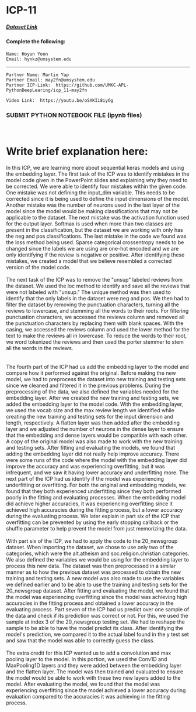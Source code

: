 # ICP-11

##### [Dataset Link](https://umkc.app.box.com/s/znrabf69ksd4hkkpvj3r8ibo06lwuwlg)

#### Complete the following:
```
Name: Hoyun Yoon 
Email: hynkz@umsystem.edu 
```
---
```
Partner Name: Martin Yap
Partner Email: may2fn@umsystem.edu
Partner ICP-Link:  https://github.com/UMKC-APL-PythonDeepLearing/icp_11-may2fn
```

```
Video Link:  https://youtu.be/oSXKIi8iyOg
```
### SUBMIT PYTHON NOTEBOOK FILE (ipynb files)
<br/>
 
# Write brief explanation here:

In this ICP, we are learning more about sequential keras models and using the embedding layer. The first task of the ICP was to identify mistakes in the model code given in the PowerPoint slides and explaining why they need to be corrected. We were able to identify four mistakes within the given code. One mistake was not defining the input_dim variable. This needs to be corrected since it is being used to define the input dimensions of the model. Another mistake was the number of neurons used in the last layer of the model since the model would be making classifications that may not be applicable to the dataset. The next mistake was the activation function used for the output layer. Softmax is used when more than two classes are present in the classification, but the dataset we are working with only has the neg and pos classifications. The last mistake in the code we found was the loss method being used. Sparse categorical crossentropy needs to be changed since the labels we are using are one-hot encoded and we are only identifying if the review is negative or positive. After identifying these mistakes, we created a model that we believe resembled a corrected version of the model code.
<br/><br/>
The next task of the ICP was to remove the "unsup" labeled reviews from the dataset. We used the loc method to identify and save all the reviews that were not labeled with "unsup." The unique method was then used to identify that the only labels in the dataset were neg and pos. We then had to filter the dataset by removing the punctuation characters, turning all the reviews to lowercase, and stemming all the words to their roots. For filtering punctuation characters, we accessed the reviews column and removed all the punctuation characters by replacing them with blank spaces. With the casing, we accessed the reviews column and used the lower method for the text to make the reviews all in lowercase. To reduce the words to their root, we word tokenized the reviews and then used the porter stemmer to stem all the words in the reviews.  
<br/><br/>
The fourth part of the ICP had us add the embedding layer to the model and compare how it performed against the original. Before making the new model, we had to preprocess the dataset into new training and testing sets since we cleaned and filtered it in the previous problems. During the preprocessing of the data, we also defined the variables needed for the embedding layer. After we created the new training and testing sets, we added the embedding layer to the model code. With the embedding layer, we used the vocab size and the max review length we identified while creating the new training and testing sets for the input dimension and length, respectively. A flatten layer was then added after the embedding layer and we adjusted the number of neurons in the dense layer to ensure that the embedding and dense layers would be compatible with each other. A copy of the original model was also made to work with the new training and testing sets. After fitting and evaluating the models, we found that adding the embedding layer did not really help improve accuracy. There were some runs of the code where the model with the embedding layer did improve the accuracy and was experiencing overfitting, but it was infrequent, and we saw it having lower accuracy and underfitting more. The next part of the ICP had us identify if the model was experiencing underfitting or overfitting. For both the original and embedding models, we found that they both experienced underfitting since they both performed poorly in the fitting and evaluating processes. When the embedding model did achieve higher accuracies, it was experiencing overfitting since it achieved high accuracies during the fitting process, but a lower accuracy during the evaluating process. We later explain in part six of the ICP that overfitting can be prevented by using the early stopping callback or the shuffle parameter to help prevent the model from just memorizing the data.
<br/><br/>
With part six of the ICP, we had to apply the code to the 20_newsgroup dataset. When importing the dataset, we chose to use only two of the categories, which were the alt.atheism and soc.religion.christian categories. We also defined the variables we would be using for the embedding layer to process this new data. The dataset was then preprocessed in a similar manner as to how the previous dataset was processed to obtain the new training and testing sets. A new model was also made to use the variables we defined earlier and to be able to use the training and testing sets for the 20_newsgroup dataset. After fitting and evaluating the model, we found that the model was experiencing overfitting since the model was achieving high accuracies in the fitting process and obtained a lower accuracy in the evaluating process. Part seven of the ICP had us predict over one sample of the data and check if its prediction was correct or not. For this, we used the sample at index 3 of the 20_newsgroup testing set. We had to reshape the sample to be able to have the model predict its class. After identifying the model's prediction, we compared it to the actual label found in the y test set and saw that the model was able to correctly guess the class.
<br/><br/>
The extra credit for this ICP wanted us to add a convolution and max pooling layer to the model. In this portion, we used the Conv1D and MaxPooling1D layers and they were added between the embedding layer and the flatten layer. The model was then trained and evaluated to ensure the model would be able to work with these two new layers added to the model. After evaluating the model, we found that the model was experiencing overfitting since the model achieved a lower accuracy during evaluation compared to the accuracies it was achieving in the fitting process.
```

```
